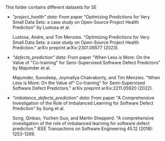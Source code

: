 This folder contains different datasets for SE

- *"project_health" data*: From paper "Optimizing Predictions for Very Small Data Sets: a case study on Open-Source Project Health Prediction" by Lustosa et al.
  
  Lustosa, Andre, and Tim Menzies. "Optimizing Predictions for Very Small Data Sets: a case study on Open-Source Project Health Prediction." arXiv preprint arXiv:2301.06577 (2023).
- *"defects_prediction" data*: From paper "When Less is More: On the Value of "Co-training" for Semi-Supervised Software Defect Predictors" by Majumder et al.

  Majumder, Suvodeep, Joymallya Chakraborty, and Tim Menzies. "When Less is More: On the Value of" Co-training" for Semi-Supervised Software Defect Predictors." arXiv preprint arXiv:2211.05920 (2022).
- *"imbalance_defects_prediction" data*: From paper "A Comprehensive Investigation of the Role of Imbalanced Learning for Software Defect Prediction" by Song et al.

   Song, Qinbao, Yuchen Guo, and Martin Shepperd. "A comprehensive investigation of the role of imbalanced learning for software defect prediction." IEEE Transactions on Software Engineering 45.12 (2018): 1253-1269.